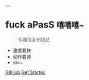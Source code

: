 <!-- _coverpage.md -->

<img src="https://static.lee1224.com/navbarlogo.png" alt="logo" style="zoom:33%;" />

# fuck aPasS <small>嘻嘻嘻~</small>

> 优雅地复制粘贴

- 速度要快
- 动作要帅
- skr~

[GitHub](https://github.com/lilp1224/aPasSdocs)
[Get Started](#Headline) 
